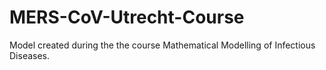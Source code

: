 # MERS-CoV-Utrecht-Course
Model created during the the course Mathematical Modelling of Infectious Diseases. 
